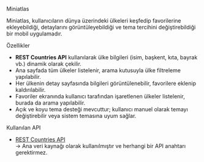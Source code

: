 Miniatlas

Miniatlas, kullanıcıların dünya üzerindeki ülkeleri keşfedip favorilerine ekleyebildiği, detaylarını görüntüleyebildiği ve tema tercihini değiştirebildiği bir mobil uygulamadır.

Özellikler

- **REST Countries API** kullanılarak ülke bilgileri (isim, başkent, kıta, bayrak vb.) dinamik olarak çekilir.  
- Ana sayfada tüm ülkeler listelenir, arama kutusuyla ülke filtreleme yapılabilir.  
- Her ülkenin detay sayfasında bilgileri görüntülenebilir, favorilere eklenip kaldırılabilir.  
- Favoriler ekranında kullanıcı tarafından işaretlenen ülkeler listelenir, burada da arama yapılabilir.  
- Açık ve koyu tema desteği mevcuttur; kullanıcı manuel olarak temayı değiştirebilir veya sistem temasına uyum sağlar.

Kullanılan API

- [REST Countries API](https://restcountries.com/)  
  → Ana veri kaynağı olarak kullanılmıştır ve herhangi bir API anahtarı gerektirmez.
